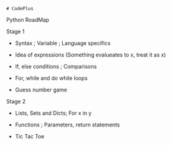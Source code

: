 	# CodePlus

Python RoadMap

Stage 1

- Syntax ; Variable ; Language specifics

- Idea of expressions (Something evalueates to x, treat it as x)

- If, else conditions ; Comparisons

- For, while and do while loops

- Guess number game

Stage 2

- Lists, Sets and Dicts; For x in y

- Functions ; Parameters, return statements

- Tic Tac Toe

